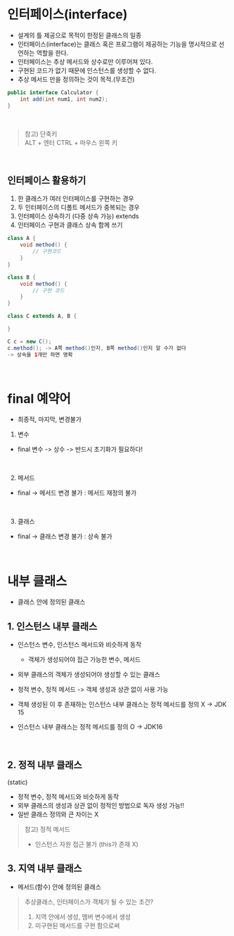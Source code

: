 # 인터페이스(interface)
- 설계의 틀 제공으로 목적이 한정된 클래스의 일종
- 인터페이스(interface)는 클래스 혹은 프로그램이 제공하는 기능을 명시적으로 선언하는 역할을 한다.
- 인터페이스는 추상 메서드와 상수로만 이루어져 있다.
- 구현된 코드가 없기 때문에 인스턴스를 생성할 수 없다.
- 추상 메서드 만을 정의하는 것이 목적.(무조건)
	<br>
	
```java
public interface Calculator {
    int add(int num1, int num2);
}
```
<br>

> 참고) 단축키	
> ALT + 엔터
> CTRL + 마우스 왼쪽 키
<br>

## 인터페이스 활용하기
1. 한 클래스가 여러 인터페이스를 구현하는 경우
2. 두 인터페이스의 디폴트 메서드가 중복되는 경우
3. 인터페이스 상속하기 (다중 상속 가능) extends 
4. 인터페이스 구현과 클래스 상속 함께 쓰기

```java
class A {
	void method() {
		// 구현코드 
	}
}

class B {
	void method() {
		// 구현 코드 
	}
}	

class C extends A, B {

}

C c = new C();
c.method(); -> A쪽 method()인지, B쪽 method()인지 알 수가 없다
-> 상속을 1개만 하면 명확
```
<br>

# final 예약어
- 최종적, 마지막, 변경불가 
1. 변수 
- final 변수 -> 상수 -> 반드시 초기화가 필요하다!
<br>

2. 메서드 
- final -> 메서드 변경 불가 : 메서드 재정의 불가 
<br>

3. 클래스 
- final -> 클래스 변경 불가 : 상속 불가 
<br>

# 내부 클래스
- 클래스 안에 정의된 클래스

## 1. 인스턴스 내부 클래스 
- 인스턴스 변수, 인스턴스 메서드와 비슷하게 동작
	- 객체가 생성되어야 접근 가능한 변수, 메서드
	
- 외부 클래스의 객체가 생성되어야 생성할 수 있는 클래스
- 정적 변수, 정적 메서드 -> 객체 생성과 상관 없이 사용 가능 
- 객체 생성된 이 후 존재하는 인스턴스 내부 클래스는 정적 메서드를 정의 X -> JDK 15
-  인스턴스 내부 클래스는 정적 메서드를 정의 O -> JDK16
<br>

## 2. 정적 내부 클래스 
(static)
- 정적 변수, 정적 메서드와 비슷하게 동작
- 외부 클래스의 생성과 상관 없이 정적인 방법으로 독자 생성 가능!!
- 일반 클래스 정의와 큰 차이는 X

> 참고)
> 정적 메서드
> - 인스턴스 자원 접근 불가 (this가 존재 X)


## 3. 지역 내부 클래스 
- 메서드(함수) 안에 정의된 클래스

> 추상클래스, 인터페이스가 객체가 될 수 있는 조건?
> 1) 지역 안에서 생성, 멤버 변수에서 생성
> 2) 미구현된 메서드를 구현 함으로써